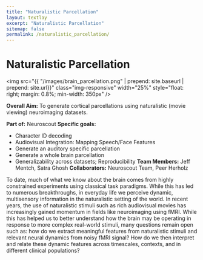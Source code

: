 ```yaml
---
title: "Naturalistic Parcellation"
layout: textlay
excerpt: "Naturalistic Parcellation"
sitemap: false
permalink: /naturalistic_parcellation/
---
```


# Naturalistic Parcellation

<img src="{{ "/images/brain_parcellation.png" | prepend: site.baseurl | prepend: site.url}}" class="img-responsive" width="25%" style="float: right; margin: 0.8%; min-width: 350px" />

**Overall Aim:** To generate cortical parcellations using naturalistic (movie viewing) neuroimaging datasets.

**Part of:** Neuroscout
**Specific goals:**
- Character ID decoding
- Audiovisual Integration: Mapping Speech/Face Features
- Generate an auditory specific parcellation
- Generate a whole brain parcellation
- Generalizability across datasets; Reproducibility
**Team Members:** Jeff Mentch, Satra Ghosh
**Collaborators:** Neuroscout Team, Peer Herholz

To date, much of what we know about the brain comes from highly constrained experiments using classical task paradigms. While this has led to numerous breakthroughs, in everyday life we perceive dynamic, multisensory information in the naturalistic setting of the world. In recent years, the use of naturalistic stimuli such as rich audiovisual movies has increasingly gained momentum in fields like neuroimaging using fMRI. While this has helped us to better understand how the brain may be operating in response to more complex real-world stimuli, many questions remain open such as: how do we extract meaningful features from naturalistic stimuli and relevant neural dynamics from noisy fMRI signal? How do we then interpret and relate these dynamic features across timescales, contexts, and in different clinical populations?